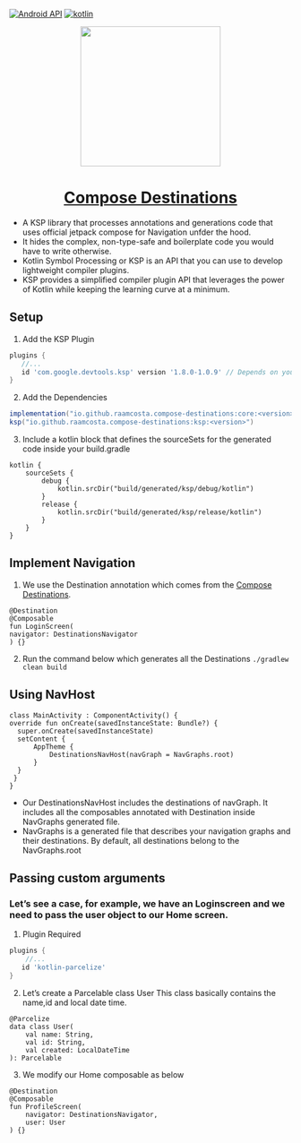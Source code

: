 [![Android API](https://img.shields.io/badge/api-21%2B-brightgreen.svg?style=for-the-badge)](https://android-arsenal.com/api?level=21)
[![kotlin](https://img.shields.io/github/languages/top/raamcosta/compose-destinations.svg?style=for-the-badge&color=blueviolet)](https://kotlinlang.org/)

<p align="center"> 
   <img height="250" src="https://user-images.githubusercontent.com/80427734/147891822-5cd34c80-8dca-4d34-8278-2aa3bf36913f.png"/> 
</p>

<h1 align="center"> 
   <a href="https://composedestinations.rafaelcosta.xyz">Compose Destinations</a>
</h1>

- A KSP library that processes annotations and generations code that uses official jetpack compose for Navigation unfder the hood.
- It hides the complex, non-type-safe and boilerplate code you would have to write otherwise.
- Kotlin Symbol Processing or KSP is an API that you can use to develop lightweight compiler plugins. 
- KSP provides a simplified compiler plugin API that leverages the power of Kotlin while keeping the learning curve at a minimum.

## Setup
1) Add the KSP Plugin
   
 ```gradle
plugins {
    //...
    id 'com.google.devtools.ksp' version '1.8.0-1.0.9' // Depends on your kotlin version
}
```

2) Add the Dependencies

```gradle
implementation("io.github.raamcosta.compose-destinations:core:<version>")
ksp("io.github.raamcosta.compose-destinations:ksp:<version>")
```

3) Include a kotlin block that defines the sourceSets for the generated code inside your build.gradle

```
kotlin {
    sourceSets {
        debug {
            kotlin.srcDir("build/generated/ksp/debug/kotlin")
        }
        release {
            kotlin.srcDir("build/generated/ksp/release/kotlin")
        }
    }
}
```
## Implement Navigation

1) We use the Destination annotation which comes from the [Compose Destinations](https://github.com/raamcosta/compose-destinations).

```
@Destination
@Composable
fun LoginScreen(
navigator: DestinationsNavigator
) {}
```

2) Run the command below which generates all the Destinations ```./gradlew clean build```

## Using NavHost
```
class MainActivity : ComponentActivity() {
override fun onCreate(savedInstanceState: Bundle?) {
  super.onCreate(savedInstanceState)
  setContent {
      AppTheme {
          DestinationsNavHost(navGraph = NavGraphs.root)
      }
  }
 }
}
```

- Our DestinationsNavHost includes the destinations of navGraph. It includes all the composables annotated with Destination inside NavGraphs generated file.
- NavGraphs is a generated file that describes your navigation graphs and their destinations. By default, all destinations belong to the NavGraphs.root

## Passing custom arguments
### Let’s see a case, for example, we have an Loginscreen and we need to pass the user object to our Home screen.

1) Plugin Required

```gradle
plugins {
    //...
   id 'kotlin-parcelize'
}
```

2) Let’s create a Parcelable class User This class basically contains the name,id and local date time.
```
@Parcelize
data class User(
    val name: String,
    val id: String,
    val created: LocalDateTime
): Parcelable
```

3) We modify our Home composable as below
```
@Destination
@Composable
fun ProfileScreen(
    navigator: DestinationsNavigator,
    user: User
) {}

```   
